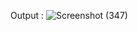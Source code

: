 Output :
![Screenshot (347)](https://github.com/bintangsatriamulya/MyIntentApp/assets/122459899/8f22c504-b793-4dda-a978-11de40b49446)
